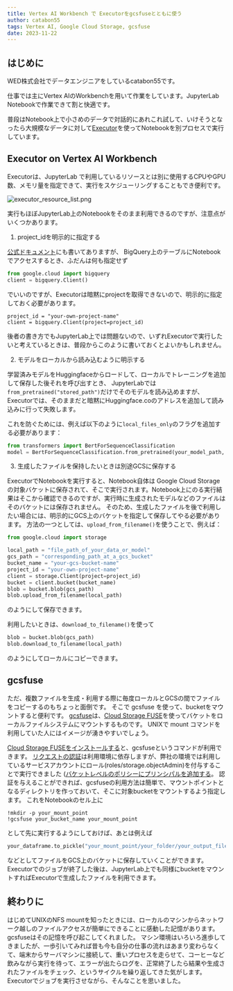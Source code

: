 ```yaml
---
title: Vertex AI Workbench で Executorをgcsfuseとともに使う
author: catabon55
tags: Vertex AI, Google Cloud Storage, gcsfuse
date: 2023-11-22
---
```


## はじめに
WED株式会社でデータエンジニアをしているcatabon55です。

仕事では主にVertex AIのWorkbenchを用いて作業をしています。JupyterLab Notebookで作業できて割と快適です。

普段はNotebook上で小さめのデータで対話的にあれこれ試して、いけそうとなったら大規模なデータに対して[Executor](https://cloud.google.com/vertex-ai/docs/workbench/managed/executor?hl=ja)を使ってNotebookを別プロセスで実行しています。


## Executor on Vertex AI Workbench

Executorは、JupyterLab で利用しているリソースとは別に使用するCPUやGPU数、メモリ量を指定できて、実行をスケジューリングすることもでき便利です。

![executor_resource_list.png](<content/20231121-executor-meets-gcsfuse/executor_resource_list.png>)

実行もほぼJupyterLab上のNotebookをそのまま利用できるのですが、注意点がいくつかあります。

1. project_idを明示的に指定する

[公式ドキュメント](https://cloud.google.com/vertex-ai/docs/workbench/managed/executor?hl=ja#explicit-project-selection)にも書いてありますが、
BigQuery上のテーブルにNotebookでアクセスするとき、ふだんは何も指定せず

```python
from google.cloud import bigquery
client = bigquery.Client()
```
でいいのですが、Executorは暗黙にprojectを取得できないので、明示的に指定しておく必要があります。
```
project_id = "your-own-project-name"
client = bigquery.Client(project=project_id)
```
後者の書き方でもJupyterLab上では問題ないので、いずれExecutorで実行したいと考えているときは、普段からこのように書いておくとよいかもしれません。


2. モデルをローカルから読み込むように明示する

学習済みモデルをHuggingfaceからロードして、ローカルでトレーニングを追加して保存した後それを呼び出すとき、
JupyterLabでは`from_pretrained("stored_path")`だけでそのモデルを読み込めますが、
Executorでは、そのままだと暗黙にHuggingface.coのアドレスを追加して読み込みに行って失敗します。

これを防ぐためには、例えば以下のように`local_files_only`のフラグを追加する必要があります：
```python
from transformers import BertForSequenceClassification
model = BertForSequenceClassification.from_pretrained(your_model_path, local_files_only=True)
```

3. 生成したファイルを保持したいときは別途GCSに保存する

ExecutorでNotebookを実行すると、Notebook自体は Google Cloud Storageの対象バケットに保存されて、そこで実行されます。Notebook上にのる実行結果はそこから確認できるのですが、実行時に生成されたモデルなどのファイルはそのバケットには保存されません。
そのため、生成したファイルを後で利用したい場合には、明示的にGCS上のバケットを指定して保存してやる必要があります。
方法の一つとしては、`upload_from_filename()`を使うことで、例えば：

```python
from google.cloud import storage

local_path = "file_path_of_your_data_or_model"
gcs_path = "corresponding_path_at_a_gcs_bucket"
bucket_name = "your-gcs-bucket-name"
project_id = "your-own-project-name"
client = storage.Client(project=project_id)
bucket = client.bucket(bucket_name)
blob = bucket.blob(gcs_path)
blob.upload_from_filename(local_path)
```
のようにして保存できます。

利用したいときは、`download_to_filename()`を使って
```python
blob = bucket.blob(gcs_path)
blob.download_to_filename(local_path)
```
のようにしてローカルにコピーできます。

## gcsfuse

ただ、複数ファイルを生成・利用する際に毎度ローカルとGCSの間でファイルをコピーするのもちょっと面倒です。
そこで gcsfuse を使って、bucketをマウントすると便利です。
[gcsfuse](https://cloud.google.com/storage/docs/gcsfuse-mount?hl=ja)は、[Cloud Storage FUSE](https://cloud.google.com/storage/docs/gcs-fuse?hl=ja)を使ってバケットをローカルファイルシステムにマウントするものです。
UNIXで mount コマンドを利用していた人にはイメージが湧きやすいでしょう。

[Cloud Storage FUSEをインストールする](https://cloud.google.com/storage/docs/gcsfuse-install?hl=ja)と、gcsfuseというコマンドが利用できます。
[リクエストの認証](https://cloud.google.com/storage/docs/gcsfuse-mount?hl=ja#authenticate_requests)は利用環境に依存しますが、弊社の環境では利用しているサービスアカウントにロール(roles/storage.objectAdmin)を付与することで実行できました ([バケットレベルのポリシーにプリンシパルを追加する](https://cloud.google.com/storage/docs/access-control/using-iam-permissions?hl=ja%E3%80%82#bucket-add)。
認証を与えることができれば、gcsfuseの利用方法は簡単で、マウントポイントとなるディレクトリを作っておいて、そこに対象bucketをマウントするよう指定します。
これをNotebookのセル上に
```
!mkdir -p your_mount_point
!gcsfuse your_bucket_name your_mount_point
```
として先に実行するようにしておけば、あとは例えば
```python
your_dataframe.to_pickle("your_mount_point/your_folder/your_output_file")
```
などとしてファイルをGCS上のバケットに保存していくことができます。
Executorでのジョブが終了した後は、JupyterLab上でも同様にbucketをマウントすればExecutorで生成したファイルを利用できます。

## 終わりに

はじめてUNIXのNFS mountを知ったときには、ローカルのマシンからネットワーク越しのファイルアクセスが簡単にできることに感動した記憶があります。gcsfuseはその記憶を呼び起こしてくれました。
マシン環境はいろいろ進歩してきましたが、一歩引いてみれば昔も今も自分の仕事の流れはあまり変わらなくて、端末からサーバマシンに接続して、重いプロセスを走らせて、コーヒーなど飲みながら実行を待って、エラーが出たらログを、正常終了したら結果や生成されたファイルをチェック、というサイクルを繰り返してきた気がします。Executorでジョブを実行させながら、そんなことを思いました。


